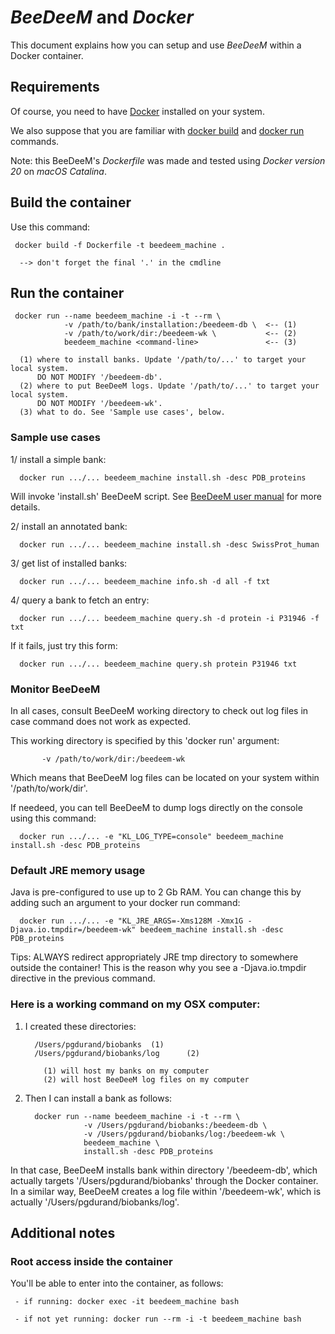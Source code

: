 # *BeeDeeM* and *Docker*

This document explains how you can setup and use *BeeDeeM* within a Docker container.

## Requirements

Of course, you need to have [Docker](https://docs.docker.com/engine/installation/) installed on your system. 

We also suppose that you are familiar with [docker build](https://docs.docker.com/engine/reference/commandline/build/) and [docker run](https://docs.docker.com/engine/reference/commandline/run/) commands.

Note: this BeeDeeM's *Dockerfile* was made and tested using *Docker version 20* on *macOS Catalina*. 

## Build the container

Use this command: 
  
     docker build -f Dockerfile -t beedeem_machine .

      --> don't forget the final '.' in the cmdline

## Run the container

     docker run --name beedeem_machine -i -t --rm \
                -v /path/to/bank/installation:/beedeem-db \  <-- (1)
                -v /path/to/work/dir:/beedeem-wk \           <-- (2)
                beedeem_machine <command-line>               <-- (3)
      
      (1) where to install banks. Update '/path/to/...' to target your local system. 
          DO NOT MODIFY '/beedeem-db'.
      (2) where to put BeeDeeM logs. Update '/path/to/...' to target your local system. 
          DO NOT MODIFY '/beedeem-wk'.
      (3) what to do. See 'Sample use cases', below.


### Sample use cases
 
1/ install a simple bank:
 
      docker run .../... beedeem_machine install.sh -desc PDB_proteins
 
Will invoke 'install.sh' BeeDeeM script. See [BeeDeeM user manual](https://pgdurand.gitbooks.io/beedeem/test_install.html\#install-a-bank) for more details. 

2/ install an annotated bank:
 
      docker run .../... beedeem_machine install.sh -desc SwissProt_human

3/ get list of installed banks:
 
      docker run .../... beedeem_machine info.sh -d all -f txt

4/ query a bank to fetch an entry:
 
      docker run .../... beedeem_machine query.sh -d protein -i P31946 -f txt

If it fails, just try this form:

      docker run .../... beedeem_machine query.sh protein P31946 txt
      

### Monitor BeeDeeM
   
In all cases, consult BeeDeeM working directory to check out log files in case command does not work as expected.
 
This working directory is specified by this 'docker run' argument:

           -v /path/to/work/dir:/beedeem-wk

Which means that BeeDeeM log files can be located on your system within '/path/to/work/dir'. 

If needeed, you can tell BeeDeeM to dump logs directly on the console using this command:

      docker run .../... -e "KL_LOG_TYPE=console" beedeem_machine install.sh -desc PDB_proteins

### Default JRE memory usage

Java is pre-configured to use up to 2 Gb RAM. You can change this by adding such an argument to your docker run command:

      docker run .../... -e "KL_JRE_ARGS=-Xms128M -Xmx1G -Djava.io.tmpdir=/beedeem-wk" beedeem_machine install.sh -desc PDB_proteins

Tips: ALWAYS redirect appropriately JRE tmp directory to somewhere outside the container! This is the reason why you see a -Djava.io.tmpdir directive in the previous command.

### Here is a working command on my OSX computer:

1. I created these directories:

         /Users/pgdurand/biobanks  (1)
         /Users/pgdurand/biobanks/log      (2)

           (1) will host my banks on my computer
           (2) will host BeeDeeM log files on my computer

2. Then I can install a bank as follows:

         docker run --name beedeem_machine -i -t --rm \
                    -v /Users/pgdurand/biobanks:/beedeem-db \
                    -v /Users/pgdurand/biobanks/log:/beedeem-wk \
                    beedeem_machine \
                    install.sh -desc PDB_proteins

In that case, BeeDeeM installs bank within directory '/beedeem-db', which actually targets '/Users/pgdurand/biobanks' through the Docker container. In a similar way, BeeDeeM creates a log file within '/beedeem-wk', which is actually '/Users/pgdurand/biobanks/log'.

## Additional notes
 
### Root access inside the container

You'll be able to enter into the container, as follows:

     - if running: docker exec -it beedeem_machine bash

     - if not yet running: docker run --rm -i -t beedeem_machine bash
